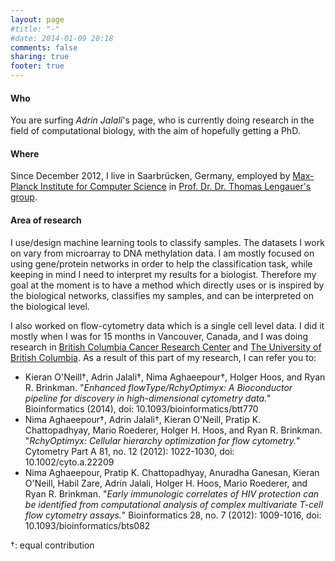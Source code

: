 ```yaml
---
layout: page
#title: "-"
#date: 2014-01-09 20:18
comments: false
sharing: true
footer: true
---
```


#### Who
You are surfing _Adrin Jalali_'s page, who is currently doing research in the field of 
computational biology, with the aim of hopefully getting a PhD.

#### Where
Since December 2012, I live in Saarbrücken, Germany, employed by [Max-Planck Institute for Computer Science](http://www.mpi-inf.mpg.de/)
in [Prof. Dr. Dr. Thomas Lengauer's group](http://www.mpi-inf.mpg.de/departments/d3/index.html).

#### Area of research
I use/design machine learning tools to classify samples. The datasets I work on vary from
microarray to DNA methylation data. I am mostly focused on using gene/protein networks
in order to help the classification task, while keeping in mind I need to interpret
my results for a biologist. Therefore my goal at the moment is to have a method which
directly uses or is inspired by the biological networks, classifies my samples, and
can be interpreted on the biological level.

I also worked on flow-cytometry data which is a single cell level data. I did it mostly
when I was for 15 months in Vancouver, Canada, and I was doing research in [British Columbia
Cancer Research Center](http://www.bccrc.ca/) and [The University of British Columbia](http://www.ubc.ca/).
As a result of this part of my research, I can refer you to:

+ Kieran O'Neill†, Adrin Jalali†, Nima Aghaeepour†, Holger Hoos, and Ryan R. Brinkman. "_Enhanced flowType/RchyOptimyx: A Bioconductor pipeline for discovery in high-dimensional cytometry data._" Bioinformatics (2014), doi: 10.1093/bioinformatics/btt770
+ Nima Aghaeepour†, Adrin Jalali†, Kieran O'Neill, Pratip K. Chattopadhyay, Mario Roederer, Holger H. Hoos, and Ryan R. Brinkman. "_RchyOptimyx: Cellular hierarchy optimization for flow cytometry._" Cytometry Part A 81, no. 12 (2012): 1022-1030, doi: 10.1002/cyto.a.22209
+ Nima Aghaeepour, Pratip K. Chattopadhyay, Anuradha Ganesan, Kieran O'Neill, Habil Zare, Adrin Jalali, Holger H. Hoos, Mario Roederer, and Ryan R. Brinkman. "_Early immunologic correlates of HIV protection can be identified from computational analysis of complex multivariate T-cell flow cytometry assays._" Bioinformatics 28, no. 7 (2012): 1009-1016, doi: 10.1093/bioinformatics/bts082

†: equal contribution